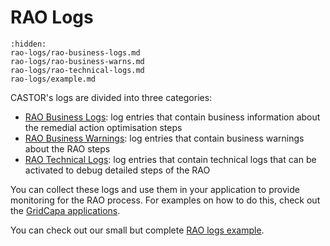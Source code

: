 # RAO Logs

```{toctree}
:hidden:
rao-logs/rao-business-logs.md
rao-logs/rao-business-warns.md
rao-logs/rao-technical-logs.md
rao-logs/example.md
```

CASTOR's logs are divided into three categories:
- [RAO Business Logs](./rao-logs/rao-business-logs.md): log entries that contain business information about the remedial action optimisation steps 
- [RAO Business Warnings](./rao-logs/rao-business-warns.md): log entries that contain business warnings about the RAO steps
- [RAO Technical Logs](./rao-logs/rao-technical-logs.md): log entries that contain technical logs that can be activated to debug detailed steps of the RAO

You can collect these logs and use them in your application to provide monitoring for the RAO process.
For examples on how to do this, check out the [GridCapa applications](https://github.com/farao-community?q=gridcapa&type=all&language=&sort=).

You can check out our small but complete [RAO logs example](example).